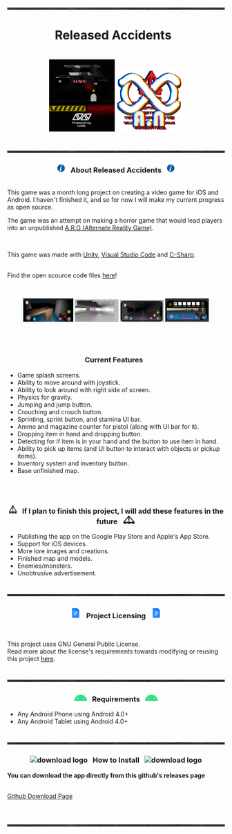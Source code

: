 <img src="https://github.com/Lin8x/releasedaccidents/blob/main/imagesforgithub/smoothleather.jpg?raw=true" width="100%" height="5">

# <p align="center"> Released Accidents &nbsp; </p> 

# <p align="center"> <img src="https://github.com/Lin8x/releasedaccidents/blob/main/imagesforgithub/gamelogo2.png?raw=true" width="30%" height="30%">  <img src="https://github.com/Lin8x/releasedaccidents/blob/main/imagesforgithub/corruptedlogousethis.png?raw=true" width="30%" height="30%"> </p> 

<img src="https://github.com/Lin8x/releasedaccidents/blob/main/imagesforgithub/smoothleather.jpg?raw=true" width="100%" height="5">

### <p align="center"> <img src="https://github.com/Lin8x/releasedaccidents/blob/main/imagesforgithub/informationlogo.png?raw=true" alt="info" width="20" height="20"> &nbsp; About Released Accidents &nbsp; <img src="https://github.com/Lin8x/releasedaccidents/blob/main/imagesforgithub/informationlogo.png?raw=true" alt="info" width="20" height="20"> </p>

<br>
This game was a month long project on creating a video game for iOS and Android. I haven't finished it, 
and so for now I will make my current progress as open source.
<br>

The game was an attempt on making a horror game that would lead players into an unpublished [A.R.G (Alternate Reality Game)](https://en.wikipedia.org/wiki/Alternate_reality_game).

<br>

This game was made with [Unity](https://unity.com/), [Visual Studio Code](https://code.visualstudio.com/) and [C-Sharp](https://docs.microsoft.com/en-us/dotnet/csharp/).<br>
<br>

Find the open scource code files [here](https://github.com/Lin8x/releasedaccidents/find/main)!

<br>
<p align="center"> 
  <img src="https://github.com/Lin8x/releasedaccidents/blob/main/imagesforgithub/screenshotofflashlight.png?raw=true" alt="googleplaymobile" width="23%" height="20%"> 
  <img src="https://github.com/Lin8x/releasedaccidents/blob/main/imagesforgithub/mapofgame.png?raw=true" alt="screenshot1" width="20%" height="20%"> 
  <img src="https://github.com/Lin8x/releasedaccidents/blob/main/imagesforgithub/screenshotofgame.png?raw=true" alt="screenshot2" width="20%" height="20%"> 
  <img src="https://github.com/Lin8x/releasedaccidents/blob/main/imagesforgithub/notdarkimage.png" alt="3" width="20%" height="20%"> 
</p>

<br><br>

### <p align="center"> <img src="https://github.com/Lin8x/releasedaccidents/blob/main/imagesforgithub/alarmnectary.png?raw=true" alt="requirements" width="20" height="20"> &nbsp; Current Features &nbsp; <img src="https://github.com/Lin8x/releasedaccidents/blob/main/imagesforgithub/alarmnectary.png?raw=true" alt="requirements" width="30" height="20"> </p>

- Game splash screens.
- Ability to move around with joystick.
- Ability to look around with right side of screen.
- Physics for gravity.
- Jumping and jump button.
- Crouching and crouch button.
- Sprinting, sprint button, and stamina UI bar.
- Ammo and magazine counter for pistol (along with UI bar for it).
- Dropping item in hand and dropping button.
- Detecting for if item is in your hand and the button to use item in hand.
- Ability to pick up items (and UI button to interact with objects or pickup items).
- Inventory system and inventory button.
- Base unfinished map.

<br><br>

### <p align="center"> <img src="https://github.com/Lin8x/releasedaccidents/blob/main/imagesforgithub/direktattentionlogotransparent.png?raw=true" alt="requirements" width="20" height="20"> &nbsp; **If I plan to finish this project, I will add these features in the future** &nbsp; <img src="https://github.com/Lin8x/releasedaccidents/blob/main/imagesforgithub/direktattentionlogotransparent.png?raw=true" alt="requirements" width="30" height="20"> </p>

- Publishing the app on the Google Play Store and Apple's App Store.
- Support for iOS devices.
- More lore images and creations.
- Finished map and models.
- Enemies/monsters.
- Unobtrusive advertisement.

<br>

<img src="https://github.com/Lin8x/releasedaccidents/blob/main/imagesforgithub/smoothleather.jpg?raw=true" width="100%" height="5">

### <p align="center"> <img src="https://github.com/Lin8x/releasedaccidents/blob/main/imagesforgithub/docslogo.png?raw=true" alt="logo" width="25" height="25"> &nbsp; Project Licensing &nbsp; <img src="https://github.com/Lin8x/releasedaccidents/blob/main/imagesforgithub/docslogo.png?raw=true" alt="logo" width="25" height="25"> </p>
<br>

This project uses GNU General Public License.<br>
Read more about the license's requirements towards modifying or reusing this project [here](https://www.gnu.org/licenses/gpl-3.0.en.html).

<br>

<img src="https://github.com/Lin8x/releasedaccidents/blob/main/imagesforgithub/smoothleather.jpg?raw=true" width="100%" height="5">

### <p align="center"> <img src="https://github.com/Lin8x/releasedaccidents/blob/main/imagesforgithub/androidheadlogo.png?raw=true" alt="requirements" width="30" height="20"> &nbsp; Requirements &nbsp; <img src="https://github.com/Lin8x/releasedaccidents/blob/main/imagesforgithub/androidheadlogo.png?raw=true" alt="requirements" width="30" height="20"> </p>

- Any Android Phone using Android 4.0+
- Any Android Tablet using Android 4.0+

<br>

<img src="https://github.com/Lin8x/releasedaccidents/blob/main/imagesforgithub/smoothleather.jpg?raw=true" width="100%" height="5">

### <p align="center"> ![download logo](https://raw.githubusercontent.com/asian-code/artem-mail/master/images/howtoinstallimage.png) &nbsp; How to Install &nbsp; ![download logo](https://raw.githubusercontent.com/asian-code/artem-mail/master/images/howtoinstallimage.png) </p>

**You can download the app directly from this github's releases page**
<br><br>

[Github Download Page](https://github.com/Lin8x/EasyCalculator/raw/main/releases/easycalculator.apk)
<br><br>

<br>
<img src="https://github.com/Lin8x/releasedaccidents/blob/main/imagesforgithub/smoothleather.jpg?raw=true" width="100%" height="5">
